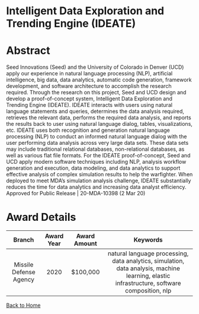 
Intelligent Data Exploration and Trending Engine (IDEATE)
=========================================================

# Abstract


Seed Innovations (Seed) and the University of Colorado in Denver (UCD) apply our experience in natural language processing (NLP), artificial intelligence, big data, data analytics, automatic code generation, framework development, and software architecture to accomplish the research required. Through the research on this project, Seed and UCD design and develop a proof-of-concept system, Intelligent Data Exploration and Trending Engine (IDEATE). IDEATE interacts with users using natural language statements and queries, determines the data analysis required, retrieves the relevant data, performs the required data analysis, and reports the results back to user using natural language dialog, tables, visualizations, etc. IDEATE uses both recognition and generation natural language processing (NLP) to conduct an informed natural language dialog with the user performing data analysis across very large data sets. These data sets may include traditional relational databases, non-relational databases, as well as various flat file formats. For the IDEATE proof-of-concept, Seed and UCD apply modern software techniques including NLP, analysis workflow generation and execution, data modeling, and data analytics to support effective analysis of complex simulation results to help the warfighter. When deployed to meet MDA’s simulation analysis challenge, IDEATE substantially reduces the time for data analytics and increasing data analyst efficiency. Approved for Public Release | 20-MDA-10398 (2 Mar 20)  

# Award Details

|Branch|Award Year|Award Amount|Keywords|
| :---: | :---: | :---: | :---: |
|Missile Defense Agency|2020|$100,000|natural language processing, data analytics, simulation, data analysis, machine learning, elastic infrastructure, software composition, nlp|
  
  


[Back to Home](https://github.com/chrischow/dod_sbir_awards#1157)